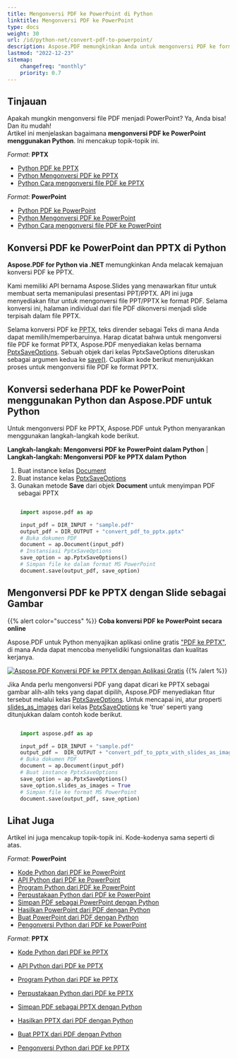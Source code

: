 ```yaml
---  
title: Mengonversi PDF ke PowerPoint di Python  
linktitle: Mengonversi PDF ke PowerPoint  
type: docs  
weight: 30  
url: /id/python-net/convert-pdf-to-powerpoint/  
description: Aspose.PDF memungkinkan Anda untuk mengonversi PDF ke format PPT (PowerPoint) menggunakan Python. Salah satu cara ada kemungkinan untuk mengonversi PDF ke PPTX dengan Slide sebagai Gambar.  
lastmod: "2022-12-23"  
sitemap:  
    changefreq: "monthly"  
    priority: 0.7  
---  
```

## Tinjauan  

Apakah mungkin mengonversi file PDF menjadi PowerPoint? Ya, Anda bisa! Dan itu mudah!  
Artikel ini menjelaskan bagaimana **mengonversi PDF ke PowerPoint menggunakan Python**. Ini mencakup topik-topik ini.  

_Format_: **PPTX**  
- [Python PDF ke PPTX](#python-pdf-to-pptx)  
- [Python Mengonversi PDF ke PPTX](#python-pdf-to-pptx)  
- [Python Cara mengonversi file PDF ke PPTX](#python-pdf-to-pptx)  

_Format_: **PowerPoint**  
- [Python PDF ke PowerPoint](#python-pdf-to-powerpoint)  
- [Python Mengonversi PDF ke PowerPoint](#python-pdf-to-powerpoint)  
- [Python Cara mengonversi file PDF ke PowerPoint](#python-pdf-to-powerpoint)  

## Konversi PDF ke PowerPoint dan PPTX di Python  

**Aspose.PDF for Python via .NET** memungkinkan Anda melacak kemajuan konversi PDF ke PPTX.

Kami memiliki API bernama Aspose.Slides yang menawarkan fitur untuk membuat serta memanipulasi presentasi PPT/PPTX. API ini juga menyediakan fitur untuk mengonversi file PPT/PPTX ke format PDF. Selama konversi ini, halaman individual dari file PDF dikonversi menjadi slide terpisah dalam file PPTX.

Selama konversi PDF ke <abbr title="Microsoft PowerPoint 2007 XML Presentation">PPTX</abbr>, teks dirender sebagai Teks di mana Anda dapat memilih/memperbaruinya. Harap dicatat bahwa untuk mengonversi file PDF ke format PPTX, Aspose.PDF menyediakan kelas bernama [PptxSaveOptions](https://reference.aspose.com/pdf/python-net/aspose.pdf/pptxsaveoptions/). Sebuah objek dari kelas PptxSaveOptions diteruskan sebagai argumen kedua ke [save()](https://reference.aspose.com/pdf/python-net/aspose.pdf/document/#methods). Cuplikan kode berikut menunjukkan proses untuk mengonversi file PDF ke format PPTX.

## Konversi sederhana PDF ke PowerPoint menggunakan Python dan Aspose.PDF untuk Python

Untuk mengonversi PDF ke PPTX, Aspose.PDF untuk Python menyarankan menggunakan langkah-langkah kode berikut.

<a name="csharp-pdf-to-powerpoint"><strong>Langkah-langkah: Mengonversi PDF ke PowerPoint dalam Python</strong></a> | <a name="csharp-pdf-to-pptx"><strong>Langkah-langkah: Mengonversi PDF ke PPTX dalam Python</strong></a>

1. Buat instance kelas [Document](https://reference.aspose.com/pdf/python-net/aspose.pdf/document/)
2. Buat instance kelas [PptxSaveOptions](https://reference.aspose.com/pdf/python-net/aspose.pdf/pptxsaveoptions/)
3. Gunakan metode **Save** dari objek **Document** untuk menyimpan PDF sebagai PPTX

```python

    import aspose.pdf as ap

    input_pdf = DIR_INPUT + "sample.pdf"
    output_pdf = DIR_OUTPUT + "convert_pdf_to_pptx.pptx"
    # Buka dokumen PDF
    document = ap.Document(input_pdf)
    # Instansiasi PptxSaveOptions
    save_option = ap.PptxSaveOptions()
    # Simpan file ke dalam format MS PowerPoint
    document.save(output_pdf, save_option)
```

## Mengonversi PDF ke PPTX dengan Slide sebagai Gambar


{{% alert color="success" %}}
**Coba konversi PDF ke PowerPoint secara online**

Aspose.PDF untuk Python menyajikan aplikasi online gratis ["PDF ke PPTX"](https://products.aspose.app/pdf/conversion/pdf-to-pptx), di mana Anda dapat mencoba menyelidiki fungsionalitas dan kualitas kerjanya.

[![Aspose.PDF Konversi PDF ke PPTX dengan Aplikasi Gratis](pdf_to_pptx.png)](https://products.aspose.app/pdf/conversion/pdf-to-pptx)
{{% /alert %}}

Jika Anda perlu mengonversi PDF yang dapat dicari ke PPTX sebagai gambar alih-alih teks yang dapat dipilih, Aspose.PDF menyediakan fitur tersebut melalui kelas [PptxSaveOptions](https://reference.aspose.com/pdf/python-net/aspose.pdf/pptxsaveoptions/). Untuk mencapai ini, atur properti [slides_as_images](https://reference.aspose.com/pdf/python-net/aspose.pdf/pptxsaveoptions/#properties) dari kelas [PptxSaveOptions](https://reference.aspose.com/pdf/python-net/aspose.pdf/pptxsaveoptions/) ke 'true' seperti yang ditunjukkan dalam contoh kode berikut.

```python

    import aspose.pdf as ap

    input_pdf = DIR_INPUT + "sample.pdf"
    output_pdf =  DIR_OUTPUT + "convert_pdf_to_pptx_with_slides_as_images.pptx"
    # Buka dokumen PDF
    document = ap.Document(input_pdf)
    # Buat instance PptxSaveOptions
    save_option = ap.PptxSaveOptions()
    save_option.slides_as_images = True
    # Simpan file ke format MS PowerPoint
    document.save(output_pdf, save_option)
```


## Lihat Juga

Artikel ini juga mencakup topik-topik ini. Kode-kodenya sama seperti di atas.

_Format_: **PowerPoint**
- [Kode Python dari PDF ke PowerPoint](#python-pdf-to-powerpoint)
- [API Python dari PDF ke PowerPoint](#python-pdf-to-powerpoint)
- [Program Python dari PDF ke PowerPoint](#python-pdf-to-powerpoint)
- [Perpustakaan Python dari PDF ke PowerPoint](#python-pdf-to-powerpoint)
- [Simpan PDF sebagai PowerPoint dengan Python](#python-pdf-to-powerpoint)
- [Hasilkan PowerPoint dari PDF dengan Python](#python-pdf-to-powerpoint)
- [Buat PowerPoint dari PDF dengan Python](#python-pdf-to-powerpoint)
- [Pengonversi Python dari PDF ke PowerPoint](#python-pdf-to-powerpoint)

_Format_: **PPTX**
- [Kode Python dari PDF ke PPTX](#python-pdf-to-pptx)
- [API Python dari PDF ke PPTX](#python-pdf-to-pptx)
- [Program Python dari PDF ke PPTX](#python-pdf-to-pptx)
- [Perpustakaan Python dari PDF ke PPTX](#python-pdf-to-pptx)
- [Simpan PDF sebagai PPTX dengan Python](#python-pdf-to-pptx)
- [Hasilkan PPTX dari PDF dengan Python](#python-pdf-to-pptx)
- [Buat PPTX dari PDF dengan Python](#python-pdf-to-pptx)

- [Pengonversi Python dari PDF ke PPTX](#python-pdf-to-pptx)
